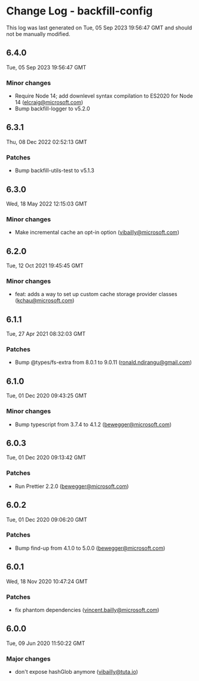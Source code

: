 # Change Log - backfill-config

This log was last generated on Tue, 05 Sep 2023 19:56:47 GMT and should not be manually modified.

<!-- Start content -->

## 6.4.0

Tue, 05 Sep 2023 19:56:47 GMT

### Minor changes

- Require Node 14; add downlevel syntax compilation to ES2020 for Node 14 (elcraig@microsoft.com)
- Bump backfill-logger to v5.2.0

## 6.3.1

Thu, 08 Dec 2022 02:52:13 GMT

### Patches

- Bump backfill-utils-test to v5.1.3

## 6.3.0

Wed, 18 May 2022 12:15:03 GMT

### Minor changes

- Make incremental cache an opt-in option (vibailly@microsoft.com)

## 6.2.0

Tue, 12 Oct 2021 19:45:45 GMT

### Minor changes

- feat: adds a way to set up custom cache storage provider classes (kchau@microsoft.com)

## 6.1.1

Tue, 27 Apr 2021 08:32:03 GMT

### Patches

- Bump @types/fs-extra from 8.0.1 to 9.0.11 (ronald.ndirangu@gmail.com)

## 6.1.0

Tue, 01 Dec 2020 09:43:25 GMT

### Minor changes

- Bump typescript from 3.7.4 to 4.1.2 (bewegger@microsoft.com)

## 6.0.3

Tue, 01 Dec 2020 09:13:42 GMT

### Patches

- Run Prettier 2.2.0 (bewegger@microsoft.com)

## 6.0.2

Tue, 01 Dec 2020 09:06:20 GMT

### Patches

- Bump find-up from 4.1.0 to 5.0.0 (bewegger@microsoft.com)

## 6.0.1

Wed, 18 Nov 2020 10:47:24 GMT

### Patches

- fix phantom dependencies (vincent.bailly@microsoft.com)

## 6.0.0

Tue, 09 Jun 2020 11:50:22 GMT

### Major changes

- don't expose hashGlob anymore (vibailly@tuta.io)
